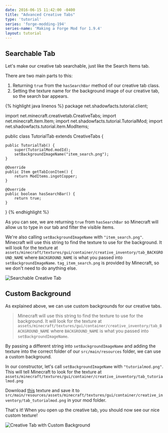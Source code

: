 ```yaml
---
date: 2016-06-15 11:42:00 -0400
title: "Advanced Creative Tabs"
type: 'tutorial'
series: 'forge-modding-194'
series-name: 'Making a Forge Mod for 1.9.4'
layout: tutorial
---
```


## Searchable Tab
Let's make our creative tab searchable, just like the Search Items tab. 

There are two main parts to this:
1. Returning `true` from the `hasSearchBar` method of our creative tab class.
2. Setting the texture name for the background image of our creative tab, so the search bar appears.

{% highlight java linenos %}
package net.shadowfacts.tutorial.client;

import net.minecraft.creativetab.CreativeTabs;
import net.minecraft.item.Item;
import net.shadowfacts.tutorial.TutorialMod;
import net.shadowfacts.tutorial.item.ModItems;

public class TutorialTab extends CreativeTabs {

	public TutorialTab() {
		super(TutorialMod.modId);
		setBackgroundImageName("item_search.png");
	}

	@Override
	public Item getTabIconItem() {
		return ModItems.ingotCopper;
	}

	@Override
	public boolean hasSearchBar() {
		return true;
	}

}
{% endhighlight %}

As you can see, we are returning `true` from `hasSearchBar` so Minecraft will allow us to type in our tab and filter the visible items.

We're also calling `setBackgroundImageName` with `"item_search.png"`. Minecraft will use this string to find the texture to use for the background. It will look for the texture at `assets/minecraft/textures/gui/container/creative_inventory/tab_BACKGROUND_NAME` where `BACKGROUND_NAME` is what you passed into `setBackgroundImageName`. `tag_item_search.png` is provided by Minecraft, so we don't need to do anything else.

![Searchable Creative Tab](http://i.imgur.com/C34Nh4R.png)

## Custom Background
As explained above, we can use custom backgrounds for our creative tabs.

> Minecraft will use this string to find the texture to use for the background. It will look for the texture at `assets/minecraft/textures/gui/container/creative_inventory/tab_BACKGROUND_NAME` where `BACKGROUND_NAME` is what you passed into `setBackgroundImageName`.

By passing a different string into `setBackgroundImageName` and adding the texture into the correct folder of our `src/main/resources` folder, we can use a custom background.

In our constructor, let's call `setBackgroundImageName` with `"tutorialmod.png"`. This will tell Minecraft to look for the texture at `assets/minecraft/textures/gui/container/creative_inventory/tab_tutorialmod.png`

Download [this](https://raw.githubusercontent.com/shadowfacts/TutorialMod/master/src/main/resources/assets/minecraft/textures/gui/container/creative_inventory/tab_tutorialmod.png) texture and save it to `src/main/resources/assets/minecraft/textures/gui/container/creative_inventory/tab_tutorialmod.png` in your mod folder.

That's it! When you open up the creative tab, you should now see our nice custom texture!

![Creative Tab with Custom Background](http://i.imgur.com/pP2W6h0.png)